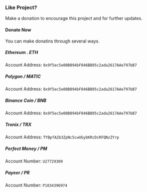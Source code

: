 ### Like Project?
Make a donation to encourage this project and for further updates.

#### Donate Now
You can make donatins through several ways.

##### Ethereum . ETH
Account Address: ```0x9f5ec5e00B094bF046BB95c2ada2617AAe797bB7```

##### Polygon / MATIC
Account Address: ```0x9f5ec5e00B094bF046BB95c2ada2617AAe797bB7```

##### Binance Coin / BNB
Account Address: ```0x9f5ec5e00B094bF046BB95c2ada2617AAe797bB7```

##### Tronix / TRX
Account Address: ```TYBpfA2b3ZpNc5cwUGybKRcDcRFQNzZYrp```

##### Perfect Money / PM
Account Number: ```U27729309```

##### Payeer / PR
Account Number: ```P1034396974```
